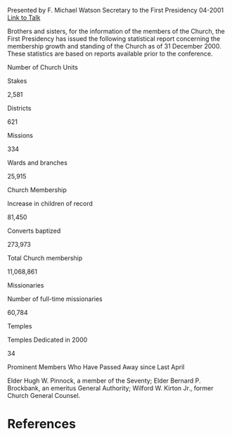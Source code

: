 Presented by F. Michael Watson
Secretary to the First Presidency
04-2001
[Link to Talk](https://www.churchofjesuschrist.org/study/general-conference/2001/04/statistical-report-2000?lang=eng)

Brothers and sisters, for the information of the members of the Church, the First Presidency has issued the following statistical report concerning the membership growth and standing of the Church as of 31 December 2000. These statistics are based on reports available prior to the conference.





Number of Church Units





Stakes



2,581



Districts



621



Missions



334



Wards and branches



25,915









Church Membership





Increase in children of record



81,450



Converts baptized



273,973



Total Church membership



11,068,861









Missionaries





Number of full-time missionaries



60,784









Temples





Temples Dedicated in 2000



34









Prominent Members Who Have Passed Away since Last April



Elder Hugh W. Pinnock, a member of the Seventy; Elder Bernard P. Brockbank, an emeritus General Authority; Wilford W. Kirton Jr., former Church General Counsel.

# References

